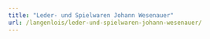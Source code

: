 ```yaml
---
title: "Leder- und Spielwaren Johann Wesenauer"
url: /langenlois/leder-und-spielwaren-johann-wesenauer/
---
```

